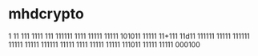 
# mhdcrypto
1
11
111
1111
111
111111
1111
11111
11111
101011
11111
11+111
11d11
111111
11111
111111
11111
11111
111111
11111
1111
11111
11111
111011
11111
11111
000100
